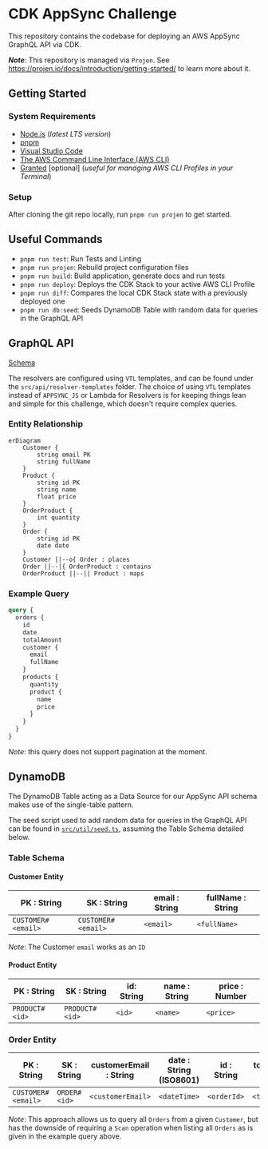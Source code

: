 # CDK AppSync Challenge

This repository contains the codebase for deploying an AWS AppSync GraphQL API via CDK.

**_Note_**: This repository is managed via `Projen`. See <https://projen.io/docs/introduction/getting-started/> to learn more about it.

## Getting Started

### System Requirements

- [Node.js](https://nodejs.org/en/download/) (_latest LTS version_)
- [pnpm](https://pnpm.io/installation)
- [Visual Studio Code](https://code.visualstudio.com/download)
- [The AWS Command Line Interface (AWS CLI)](https://docs.aws.amazon.com/cli/latest/)
- [Granted](https://docs.commonfate.io/granted/introduction) [optional] (_useful for managing AWS CLI Profiles in your Terminal_)

### Setup

After cloning the git repo locally, run `pnpm run projen` to get started.

## Useful Commands

- `pnpm run test`: Run Tests and Linting
- `pnpm run projen`: Rebuild project configuration files
- `pnpm run build`: Build application, generate docs and run tests
- `pnpm run deploy`: Deploys the CDK Stack to your active AWS CLI Profile
- `pnpm run diff`: Compares the local CDK Stack state with a previously deployed one
- `pnpm run db:seed`: Seeds DynamoDB Table with random data for queries in the GraphQL API

## GraphQL API

[Schema](./src/api/schema.graphql)

The resolvers are configured using `VTL` templates, and can be found under the `src/api/resolver-templates` folder.
The choice of using `VTL` templates instead of `APPSYNC_JS` or Lambda for Resolvers is for keeping things lean and simple for this challenge, which doesn't require complex queries.

### Entity Relationship

```mermaid
erDiagram
    Customer {
        string email PK
        string fullName
    }
    Product {
        string id PK
        string name
        float price
    }
    OrderProduct {
        int quantity
    }
    Order {
        string id PK
        date date
    }
    Customer ||--o{ Order : places
    Order ||--|{ OrderProduct : contains
    OrderProduct ||--|| Product : maps
```

### Example Query

```graphql
query {
  orders {
    id
    date
    totalAmount
    customer {
      email
      fullName
    }
    products {
      quantity
      product {
        name
        price
      }
    }
  }
}
```

_Note_: this query does not support pagination at the moment.

## DynamoDB

The DynamoDB Table acting as a Data Source for our AppSync API schema makes use of the single-table pattern.

The seed script used to add random data for queries in the GraphQL API can be found in [`src/util/seed.ts`](src/util/seed.ts), assuming the Table Schema detailed below.

### Table Schema

#### Customer Entity

| PK : String        | SK : String        | email : String | fullName : String |
| ------------------ | ------------------ | -------------- | ----------------- |
| `CUSTOMER#<email>` | `CUSTOMER#<email>` | `<email>`      | `<fullName>`      |

_Note_: The Customer `email` works as an `ID`

#### Product Entity

| PK : String    | SK : String    | id: String | name : String | price : Number |
| -------------- | -------------- | ---------- | ------------- | -------------- |
| `PRODUCT#<id>` | `PRODUCT#<id>` | `<id>`     | `<name>`      | `<price>`      |

### Order Entity

| PK : String        | SK : String  | customerEmail : String | date : String (ISO8601) | id : String | totalAmount: Number |
| ------------------ | ------------ | ---------------------- | ----------------------- | ----------- | ------------------- |
| `CUSTOMER#<email>` | `ORDER#<id>` | `<customerEmail>`      | `<dateTime>`            | `<orderId>` | `<totalAmount>`     |

_Note_: This approach allows us to query all `Orders` from a given `Customer`, but has the downside of requiring a `Scan` operation when listing all `Orders` as is given in the example query above.
